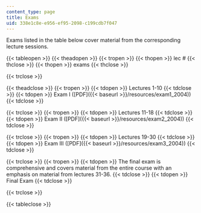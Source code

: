 ```yaml
---
content_type: page
title: Exams
uid: 338e1c8e-e956-ef95-2098-c199cdb7f047
---
```


Exams listed in the table below cover material from the corresponding lecture sessions.

{{< tableopen >}}
{{< theadopen >}}
{{< tropen >}}
{{< thopen >}}
lec #
{{< thclose >}}
{{< thopen >}}
exams
{{< thclose >}}

{{< trclose >}}

{{< theadclose >}}
{{< tropen >}}
{{< tdopen >}}
Lectures 1-10
{{< tdclose >}}
{{< tdopen >}}
Exam I ([PDF]({{< baseurl >}}/resources/exam1_2004))
{{< tdclose >}}

{{< trclose >}}
{{< tropen >}}
{{< tdopen >}}
Lectures 11-18
{{< tdclose >}}
{{< tdopen >}}
Exam II ([PDF]({{< baseurl >}}/resources/exam2_2004))
{{< tdclose >}}

{{< trclose >}}
{{< tropen >}}
{{< tdopen >}}
Lectures 19-30
{{< tdclose >}}
{{< tdopen >}}
Exam III ([PDF]({{< baseurl >}}/resources/exam3_2004))
{{< tdclose >}}

{{< trclose >}}
{{< tropen >}}
{{< tdopen >}}
The final exam is comprehensive and covers material from the entire course with an emphasis on material from lectures 31-36.
{{< tdclose >}}
{{< tdopen >}}
Final Exam
{{< tdclose >}}

{{< trclose >}}

{{< tableclose >}}